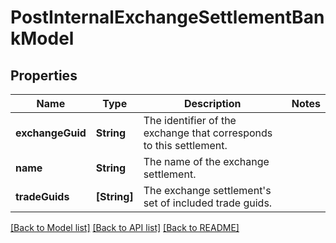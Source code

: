# PostInternalExchangeSettlementBankModel

## Properties
Name | Type | Description | Notes
------------ | ------------- | ------------- | -------------
**exchangeGuid** | **String** | The identifier of the exchange that corresponds to this settlement. | 
**name** | **String** | The name of the exchange settlement. | 
**tradeGuids** | **[String]** | The exchange settlement&#39;s set of included trade guids. | 

[[Back to Model list]](../README.md#documentation-for-models) [[Back to API list]](../README.md#documentation-for-api-endpoints) [[Back to README]](../README.md)


